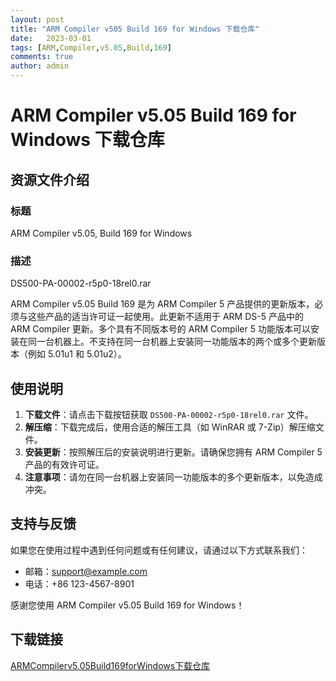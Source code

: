 ```yaml
---
layout: post
title: "ARM Compiler v505 Build 169 for Windows 下载仓库"
date:   2023-03-01
tags: [ARM,Compiler,v5.05,Build,169]
comments: true
author: admin
---
```

# ARM Compiler v5.05 Build 169 for Windows 下载仓库

## 资源文件介绍

### 标题
ARM Compiler v5.05, Build 169 for Windows

### 描述
DS500-PA-00002-r5p0-18rel0.rar

ARM Compiler v5.05 Build 169 是为 ARM Compiler 5 产品提供的更新版本，必须与这些产品的适当许可证一起使用。此更新不适用于 ARM DS-5 产品中的 ARM Compiler 更新。多个具有不同版本号的 ARM Compiler 5 功能版本可以安装在同一台机器上。不支持在同一台机器上安装同一功能版本的两个或多个更新版本（例如 5.01u1 和 5.01u2）。

## 使用说明

1. **下载文件**：请点击下载按钮获取 `DS500-PA-00002-r5p0-18rel0.rar` 文件。
2. **解压缩**：下载完成后，使用合适的解压工具（如 WinRAR 或 7-Zip）解压缩文件。
3. **安装更新**：按照解压后的安装说明进行更新。请确保您拥有 ARM Compiler 5 产品的有效许可证。
4. **注意事项**：请勿在同一台机器上安装同一功能版本的多个更新版本，以免造成冲突。

## 支持与反馈

如果您在使用过程中遇到任何问题或有任何建议，请通过以下方式联系我们：

- 邮箱：support@example.com
- 电话：+86 123-4567-8901

感谢您使用 ARM Compiler v5.05 Build 169 for Windows！

## 下载链接

[ARMCompilerv5.05Build169forWindows下载仓库](https://pan.quark.cn/s/f661e5a1d9fc)